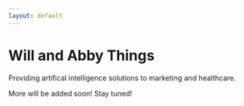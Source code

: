 ```yaml
---
layout: default
---
```


# Will and Abby Things

Providing artifical intelligence solutions to marketing and healthcare.

More will be added soon! Stay tuned!
